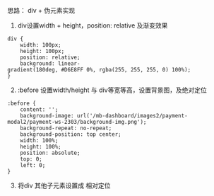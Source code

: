 思路： div + 伪元素实现

1. div设置width + height，position: relative 及渐变效果
```
div {
	width: 100px;
	height: 100px;
	position: relative;
	background: linear-gradient(180deg, #D6E8FF 0%, rgba(255, 255, 255, 0) 100%);
}
```

2. :before 设置width/height 与 div等宽等高，设置背景图，及绝对定位
```
:before {
	content: '';
	background-image: url('/mb-dashboard/images2/payment-modal2/payment-ws-2303/background-img.png');
	background-repeat: no-repeat;
	background-position: top center;
	width: 100%;
	height: 100%;
	position: absolute;
	top: 0;
	left: 0;
}
```  

3. 将div 其他子元素设置成 相对定位